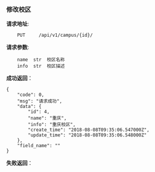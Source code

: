 ### 修改校区

**请求地址**:
```
    PUT     /api/v1/campus/{id}/
```

**请求参数**:
```
    name  str  校区名称 
    info  str  校区描述 
```


**成功返回**：
```
{
    "code": 0,
    "msg": "请求成功",
    "data": {
        "id": 4,
        "name": "重庆",
        "info": "重庆校区",
        "create_time": "2018-08-08T09:35:06.547000Z",
        "update_time": "2018-08-08T09:35:06.548000Z"
    },
    "field_name": ""
}
```

**失败返回**：
```

```